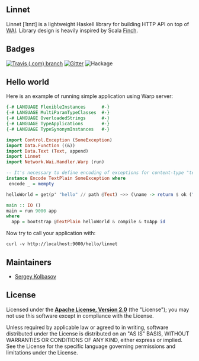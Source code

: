 Linnet
------

Linnet [ˈlɪnɪt] is a lightweight Haskell library for building HTTP API on top of [WAI](http://hackage.haskell.org/package/wai). Library design is heavily inspired by Scala [Finch](https://github.com/finagle/finch).

Badges
------
[![Travis (.com) branch](https://img.shields.io/travis/com/haskell-linnet/linnet/master?style=flat-square)](https://travis-ci.com/haskell-linnet/linnet) [![Gitter](https://img.shields.io/gitter/room/haskell-linnet/community?style=flat-square)](https://gitter.im/haskell-linnet/community) ![Hackage](https://img.shields.io/hackage/v/linnet?style=flat-square)

Hello world
-----------

Here is an example of running simple application using Warp server:
```haskell
{-# LANGUAGE FlexibleInstances      #-}
{-# LANGUAGE MultiParamTypeClasses  #-}
{-# LANGUAGE OverloadedStrings      #-}
{-# LANGUAGE TypeApplications       #-}
{-# LANGUAGE TypeSynonymInstances   #-}

import Control.Exception (SomeException)
import Data.Function ((&))
import Data.Text (Text, append)
import Linnet
import Network.Wai.Handler.Warp (run)

-- It's necessary to define encoding of exceptions for content-type "text/plain". Here it returns no content
instance Encode TextPlain SomeException where
 encode _ = mempty

helloWorld = get(p' "hello" // path @Text) ~>> (\name -> return $ ok ("Hello, " `append` name))

main :: IO ()
main = run 9000 app
where
  app = bootstrap @TextPlain helloWorld & compile & toApp id
```

Now try to call your application with:
```
curl -v http://localhost:9000/hello/linnet
```

Maintainers
-------
* [Sergey Kolbasov](https://github.com/sergeykolbasov)

License
-------
Licensed under the **[Apache License, Version 2.0](http://www.apache.org/licenses/LICENSE-2.0)** (the "License");
you may not use this software except in compliance with the License.

Unless required by applicable law or agreed to in writing, software
distributed under the License is distributed on an "AS IS" BASIS,
WITHOUT WARRANTIES OR CONDITIONS OF ANY KIND, either express or implied.
See the License for the specific language governing permissions and
limitations under the License.
